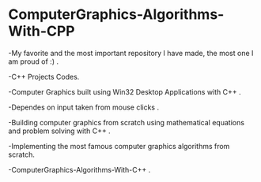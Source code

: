 # ComputerGraphics-Algorithms-With-CPP
-My favorite and the most important repository I have made, the most one I am proud of :) .

-C++ Projects Codes.

-Computer Graphics built using Win32 Desktop Applications with C++ .

-Dependes on input taken from mouse clicks .

-Building computer graphics from scratch using mathematical equations and problem solving with C++ .

-Implementing the most famous computer graphics algorithms from scratch.

-ComputerGraphics-Algorithms-With-C++ .
